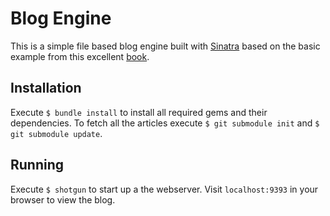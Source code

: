 # Blog Engine
This is a simple file based blog engine built with [Sinatra](http://www.sinatrarb.com/)
based on the basic example from this excellent [book](http://shop.oreilly.com/product/0636920019664.do).

## Installation
Execute `$ bundle install` to install all required gems and their dependencies.
To fetch all the articles execute `$ git submodule init` and
`$ git submodule update`.

## Running
Execute `$ shotgun` to start up a the webserver. Visit `localhost:9393` in your browser to view the blog.



